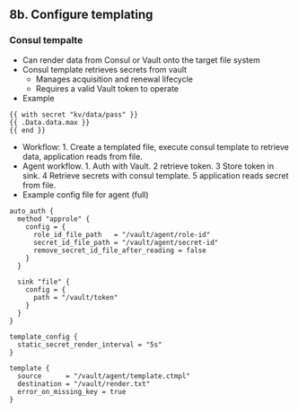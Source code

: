 ## 8b. Configure templating
### Consul tempalte
- Can render data from Consul or Vault onto the target file system
- Consul template retrieves secrets from vault
  - Manages acquisition and renewal lifecycle
  - Requires a valid Vault token to operate
- Example
```
{{ with secret "kv/data/pass" }}
{{ .Data.data.max }}
{{ end }}
```
- Workflow: 1. Create a templated file, execute consul template to retrieve data, application reads from file.
- Agent workflow. 1. Auth with Vault. 2 retrieve token. 3 Store token in sink. 4 Retrieve secrets with consul template. 5 application reads secret from file.
- Example config file for agent (full)
```
auto_auth {
  method "approle" {
    config = {
      role_id_file_path   = "/vault/agent/role-id"
      secret_id_file_path = "/vault/agent/secret-id"
      remove_secret_id_file_after_reading = false
    }
  }

  sink "file" {
    config = {
      path = "/vault/token"
    }
  }
}

template_config {
  static_secret_render_interval = "5s"
}

template {
  source      = "/vault/agent/template.ctmpl"
  destination = "/vault/render.txt"
  error_on_missing_key = true
}
```